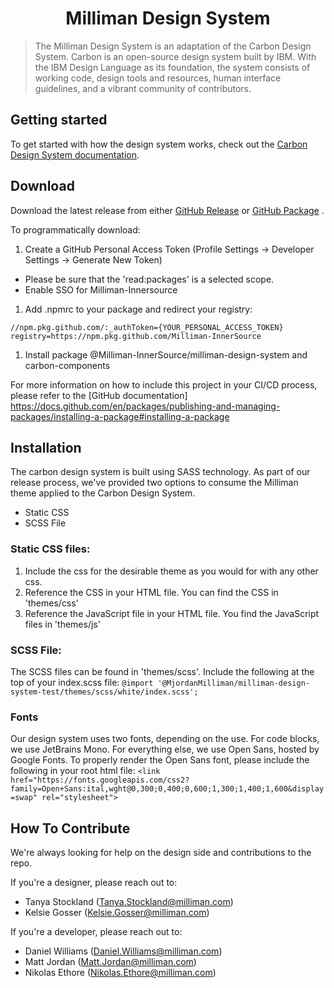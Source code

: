 <h1 align="center">
  Milliman Design System
</h1>

> The Milliman Design System is an adaptation of the Carbon Design System. 
> Carbon is an open-source design system built by IBM. With the IBM Design
> Language as its foundation, the system consists of working code, design tools
> and resources, human interface guidelines, and a vibrant community of
> contributors.

## Getting started

To get started with how the design system works, check out the [Carbon Design System documentation](https://www.carbondesignsystem.com/).

## Download
Download the latest release from either [GitHub Release](https://github.com/Milliman-InnerSource/milliman-design-system/releases) or [GitHub Package](https://github.com/Milliman-InnerSource/milliman-design-system/packages) .

To programmatically download:
1. Create a GitHub Personal Access Token (Profile Settings -> Developer Settings -> Generate New Token)
- Please be sure that the 'read:packages' is a selected scope.
- Enable SSO for Milliman-Innersource
1. Add .npmrc to your package and redirect your registry:
```
//npm.pkg.github.com/:_authToken={YOUR_PERSONAL_ACCESS_TOKEN}
registry=https://npm.pkg.github.com/Milliman-InnerSource
```

1. Install package @Milliman-InnerSource/milliman-design-system and carbon-components

For more information on how to include this project in your CI/CD process, please refer to the [GitHub documentation] https://docs.github.com/en/packages/publishing-and-managing-packages/installing-a-package#installing-a-package

## Installation
The carbon design system is built using SASS technology. As part of our release process, we've provided two options to consume the Milliman theme applied to the Carbon Design System.

- Static CSS
- SCSS File 

### Static CSS files: 
1. Include the css for the desirable theme as you would for with any other css. 
1. Reference the CSS in your HTML file. You can find the CSS in 'themes/css'
1. Reference the JavaScript file in your HTML file. You find the JavaScript files in 'themes/js'

### SCSS File:
The SCSS files can be found in 'themes/scss'.
Include the following at the top of your index.scss file:
`@import '@MjordanMilliman/milliman-design-system-test/themes/scss/white/index.scss';`

### Fonts
Our design system uses two fonts, depending on the use. For code blocks, we use JetBrains Mono. For everything else, we use Open Sans, hosted by Google Fonts. To properly render the Open Sans font, please include the following in your root html file:
`<link href="https://fonts.googleapis.com/css2?family=Open+Sans:ital,wght@0,300;0,400;0,600;1,300;1,400;1,600&display=swap" rel="stylesheet">`

## How To Contribute

We're always looking for help on the design side and contributions to the repo.

If you're a designer, please reach out to:
- Tanya  Stockland (Tanya.Stockland@milliman.com)
- Kelsie Gosser (Kelsie.Gosser@milliman.com)

If you're a developer, please reach out to:
- Daniel Williams (Daniel.Williams@milliman.com)
- Matt Jordan (Matt.Jordan@milliman.com)
- Nikolas Ethore (Nikolas.Ethore@milliman.com)

